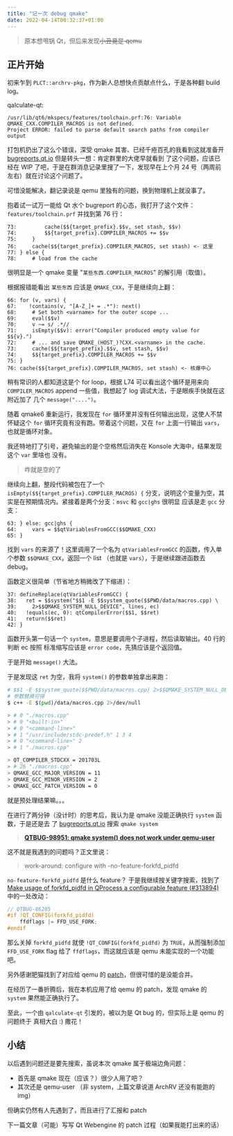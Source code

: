 ```yaml
---
title: "记一次 debug qmake"
date: 2022-04-14T00:32:37+01:00
---
```


> 原本想甩锅 Qt，但后来发现~~小丑竟是 qemu~~

## 正片开始

初来乍到 `PLCT::archrv-pkg`，作为新人总想快点贡献点什么，于是各种翻 build log。

qalculate-qt:

```log
/usr/lib/qt6/mkspecs/features/toolchain.prf:76: Variable QMAKE_CXX.COMPILER_MACROS is not defined.
Project ERROR: failed to parse default search paths from compiler output
```

打包机扔出了这么个错误，深受 qmake 其害、已经千疮百孔的我看到这就准备开
[bugreports.qt.io](https://bugreports.qt.io) 但是转头一想：肯定群里的大佬早就看到
了这个问题，应该已经在 WIP 了吧，于是在群消息记录里搜了一下，发现早在上个月 24 号（两周前左右）就在讨论这个问题了。

可惜没能解决，翻记录说是 qemu 里独有的问题，换到物理机上就没事了。

抱着试一试万一能给 Qt 水个 bugreport 的心态，我打开了这个文件：`features/toolchain.prf` 并找到第 76 行：

```qmake
73:         cache($${target_prefix}.$$v, set stash, $$v)
74:         $${target_prefix}.COMPILER_MACROS += $$v
75:     }
76:     cache($${target_prefix}.COMPILER_MACROS, set stash) <- 这里
77: } else {
78:     # load from the cache
```

很明显是一个 qmake 变量 "`某些东西.COMPILER_MACROS`" 的解引用（取值）。

根据报错能看出 `某些东西` 应该是 `QMAKE_CXX`，于是继续向上翻：

```qmake
66: for (v, vars) {
67:    !contains(v, "[A-Z_]+ = .*"): next()
68:     # Set both <varname> for the outer scope ...
69:     eval($$v)
70:     v ~= s/ .*//
71:     isEmpty($$v): error("Compiler produced empty value for $${v}.")
72:     # ... and save QMAKE_(HOST_)?CXX.<varname> in the cache.
73:     cache($${target_prefix}.$$v, set stash, $$v)
74:     $${target_prefix}.COMPILER_MACROS += $$v
75: }
76: cache($${target_prefix}.COMPILER_MACROS, set stash) <- 核爆中心
```

稍有常识的人都知道这是个 for loop，根据 L74 可以看出这个循环是用来向
`COMPILER_MACROS` append 一些值，我想起了 log 调试大法，于是眼疾手快就在这附近加了
几个 `message("....")`。

随着 qmake6 重新运行，我发现在 `for` 循环里并没有任何输出出现，这使人不禁怀疑这个
`for` 循环究竟有没有跑。带着这个问题，又在 `for` 上面一行输出 `vars`，也就是循环对象。

我还特地打了引号，避免输出的是个空格然后消失在 Konsole 大海中，结果发现这个 `var` 里啥也
没有。

> 咋就是空的了

继续向上翻，整段代码被包在了一个 `isEmpty($${target_prefix}.COMPILER_MACROS) {`
分支，说明这个变量为空，其实是在预期情况内。紧接着是两个分支：`msvc` 和 `gcc|ghs` 很明显
应该是走 `gcc` 分支：

```qmake
63: } else: gcc|ghs {
64:     vars = $$qtVariablesFromGCC($$QMAKE_CXX)
65: }
```

找到 `vars` 的来源了！这里调用了一个名为 `qtVariablesFromGCC` 的函数，传入单个参数
`$$QMAKE_CXX`，返回一个 list （也就是 `vars`），于是继续跟进函数去 debug。

函数定义很简单（节省地方稍微改了下缩进）：

```qmake
37: defineReplace(qtVariablesFromGCC) {
38:   ret = $$system("$$1 -E $$system_quote($$PWD/data/macros.cpp) \
39:     2>$$QMAKE_SYSTEM_NULL_DEVICE", lines, ec)
40:   !equals(ec, 0): qtCompilerError($$1, $$ret)
41:   return($$ret)
42: }
```

函数开头第一句话一个 `system`，意思是要调用个子进程，然后读取输出。40 行的判断 ec 按照
标准缩写应该是 `error code`，先猜应该是个返回值。

于是开始 `message()` 大法。

于是发现这 `ret` 为空，我将 `system()` 的参数单独拿出来跑：

```bash
# $$1 -E $$system_quote($$PWD/data/macros.cpp) 2>$$QMAKE_SYSTEM_NULL_DEVICE
# 参数替换可得
$ c++ -E $(pwd)/data/macros.cpp 2>/dev/null

> # 0 "./macros.cpp"
> # 0 "<built-in>"
> # 0 "<command-line>"
> # 1 "/usr/include/stdc-predef.h" 1 3 4
> # 0 "<command-line>" 2
> # 1 "./macros.cpp"

> QT_COMPILER_STDCXX = 201703L
> # 26 "./macros.cpp"
> QMAKE_GCC_MAJOR_VERSION = 11
> QMAKE_GCC_MINOR_VERSION = 2
> QMAKE_GCC_PATCH_VERSION = 0
```

就是预处理结果嘛。。。

在进行了两分钟（没计时）的思考后，我认为是 qmake 没能正确执行 `system` 函数，于是还是去
了 [bugreports.qt.io](https://bugreports.qt.io) 搜索 `qmake system`

> [**QTBUG-98951: qmake system() does not work under qemu-user**](https://bugreports.qt.io/browse/QTBUG-98951)

这不就是我遇到的问题吗？正文里说：

> work-around: configure with -no-feature-forkfd_pidfd

`no-feature-forkfd_pidfd` 是什么 feature？ 于是我继续按关键字搜索，找到了 [Make usage of forkfd_pidfd in QProcess a configurable feature (#313894)](https://codereview.qt-project.org/c/qt/qtbase/+/313894) 中的一处改动：

```cpp
// QTBUG-86285
#if !QT_CONFIG(forkfd_pidfd)
    ffdflags |= FFD_USE_FORK;
#endif
```

那么关掉 `forkfd_pidfd` 就使 `!QT_CONFIG(forkfd_pidfd)` 为 `TRUE`，从而强制添加
`FFD_USE_FORK` flag 给了 `ffdflags`，而这就应该是 qemu 未能实现的一个功能吧。

另外感谢肥猫找到了对应给 qemu 的 [patch](https://patchew.org/QEMU/mvm4kadwyrm.fsf@suse.de/)，但很可惜的是没能合并。

在经历了一番折腾后，我在本机应用了给 qemu 的 patch，发现 qmake 的 `system` 果然能正确执行了。

至此，一个由 `qalculate-qt` 引发的，被以为是 Qt bug 的，但实际上是 qemu 的问题终于
真相大白 :) 撒花！

## 小结

以后遇到问题还是要先搜索，虽说本次 qmake 属于极端边角问题：

- 首先是 qmake 现在（应该？）很少人用了吧？
- 其次还是 qemu-user （非 system，上篇文章说道 ArchRV 还没有能跑的 img）

但确实仍然有人先遇到了，而且进行了汇报和 patch

下一篇文章（可能）写写 Qt Webengine 的 patch 过程（如果我能打出来的话）
